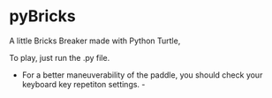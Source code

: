 # pyBricks

A little Bricks Breaker made with Python Turtle,

To play, just run the .py file.

 - For a better maneuverability of the paddle, you should check your keyboard key repetiton settings. - 
